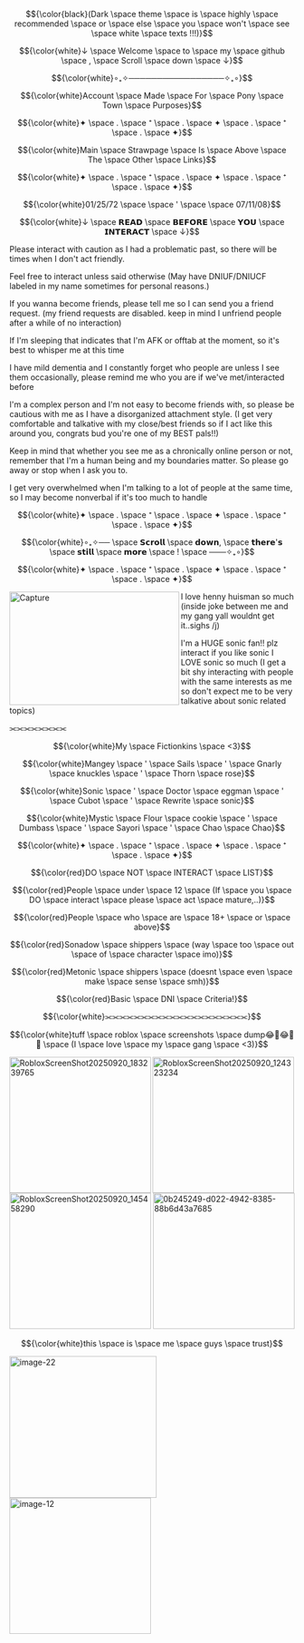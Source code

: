 $${\color{black}(Dark \space theme \space is \space highly \space recommended \space or \space else \space you \space won't \space see \space white \space texts !!!)}$$


$${\color{white}↓ \space Welcome \space to \space my \space github \space , \space Scroll \space down \space ↓}$$


$${\color{white}∘₊✧─────────────────✧₊∘}$$

$${\color{white}Account \space Made \space For \space Pony \space Town \space Purposes}$$

$${\color{white}✦ \space . \space ⁺ \space . \space ✦ \space . \space ⁺ \space . \space ✦}$$

$${\color{white}Main \space Strawpage \space Is \space Above \space The \space Other \space Links}$$

$${\color{white}✦ \space . \space ⁺ \space . \space ✦ \space . \space ⁺ \space . \space ✦}$$
 
$${\color{white}01/25/72 \space \space ' \space \space 07/11/08}$$ 

$${\color{white}↓ \space 𝗥𝗘𝗔𝗗 \space 𝗕𝗘𝗙𝗢𝗥𝗘 \space 𝗬𝗢𝗨 \space 𝗜𝗡𝗧𝗘𝗥𝗔𝗖𝗧 \space ↓}$$

Please interact with caution as I had a problematic past, so there will be times when I don't act friendly.

Feel free to interact unless said otherwise (May have DNIUF/DNIUCF labeled in my name sometimes for personal reasons.)

If you wanna become friends, please tell me so I can send you a friend request. (my friend requests are disabled. keep in mind I unfriend people after a while of no interaction)

If I'm sleeping that indicates that I'm AFK or offtab at the moment, so it's best to whisper me at this time

I have mild dementia and I constantly forget who people are unless I see them occasionally, please remind me who you are if we've met/interacted before

I'm a complex person and I'm not easy to become friends with, so please be cautious with me as I have a disorganized attachment style. (I get very comfortable and talkative with my close/best friends so if I act like this around you, congrats bud you're one of my BEST pals!!)

Keep in mind that whether you see me as a chronically online person or not, remember that I'm a human being and my boundaries matter. So please  go away or stop when I ask you to.

I get very overwhelmed when I'm talking to a lot of people at the same time, so I may become nonverbal if it's too much to handle

$${\color{white}✦ \space . \space ⁺ \space . \space ✦ \space . \space ⁺ \space . \space ✦}$$

$${\color{white}∘₊✧── \space 𝗦𝗰𝗿𝗼𝗹𝗹 \space 𝗱𝗼𝘄𝗻, \space 𝘁𝗵𝗲𝗿𝗲'𝘀 \space 𝘀𝘁𝗶𝗹𝗹 \space 𝗺𝗼𝗿𝗲 \space ! \space ───✧₊∘}$$
 
$${\color{white}✦ \space . \space ⁺ \space . \space ✦ \space . \space ⁺ \space . \space ✦}$$

<img align="left" width="300" height="200" alt="Capture" src="https://github.com/user-attachments/assets/91778086-63ac-4382-8332-8dbf8a42582d" />

I love henny huisman so much (inside joke between me and my gang yall wouldnt get it..sighs /j) 

I'm a HUGE sonic fan!! plz interact if you like sonic I LOVE sonic so much (I get a bit shy interacting with people with the same interests as me so don't expect me to be very talkative about sonic related topics)

⫘⫘⫘⫘⫘⫘⫘⫘

$${\color{white}My \space Fictionkins \space <3}$$

$${\color{white}Mangey \space ' \space Sails \space ' \space Gnarly \space knuckles \space ' \space Thorn \space rose}$$

$${\color{white}Sonic \space ' \space Doctor \space eggman \space ' \space Cubot \space ' \space Rewrite \space sonic}$$

$${\color{white}Mystic \space Flour \space cookie \space ' \space Dumbass \space ' \space Sayori \space ' \space Chao \space Chao}$$

$${\color{white}✦ \space . \space ⁺ \space . \space ✦ \space . \space ⁺ \space . \space ✦}$$

$${\color{red}DO \space NOT \space INTERACT \space LIST}$$

$${\color{red}People \space under \space 12 \space (If \space you \space DO \space interact \space please \space act \space mature,..)}$$

$${\color{red}People \space who \space are \space 18+ \space or \space above}$$

$${\color{red}Sonadow \space shippers \space (way \space too \space out \space of \space character \space imo)}$$

$${\color{red}Metonic \space shippers \space (doesnt \space even \space make \space sense \space smh)}$$

$${\color{red}Basic \space DNI \space Criteria!}$$

$${\color{white}⫘⫘⫘⫘⫘⫘⫘⫘⫘⫘⫘⫘⫘⫘⫘⫘⫘⫘⫘⫘}$$

$${\color{white}tuff \space roblox \space screenshots \space dump😂🤣😂🤣🤣 \space (I \space love \space my \space gang \space <3)}$$

<img align="left" width="250" height="240" alt="RobloxScreenShot20250920_183239765" src="https://github.com/user-attachments/assets/86f69f73-db59-4fe4-8f00-87e4080f3e24" />
<img width="250" height="240" alt="RobloxScreenShot20250920_124323234" src="https://github.com/user-attachments/assets/ca4b3c8b-4f13-45ad-bab2-6163e93270ed" />

<img width="250" height="240" alt="RobloxScreenShot20250920_145458290" src="https://github.com/user-attachments/assets/15dead84-d25c-4621-954d-a9223b7679a9" />
<img width="250" height="240" alt="0b245249-d022-4942-8385-88b6d43a7685" src="https://github.com/user-attachments/assets/23fa4bb3-1b72-41b5-9ebd-862fb5c4a6de" />

$${\color{white}this \space is \space me \space guys \space trust}$$

<img width="260" height="250" alt="image-22" src="https://github.com/user-attachments/assets/967cc340-2cfe-4079-8873-9b0b6cd8298c" />
<img width="250" height="240" alt="image-12" src="https://github.com/user-attachments/assets/af29ad4f-db5c-4fa0-9382-920d1223b993" />
